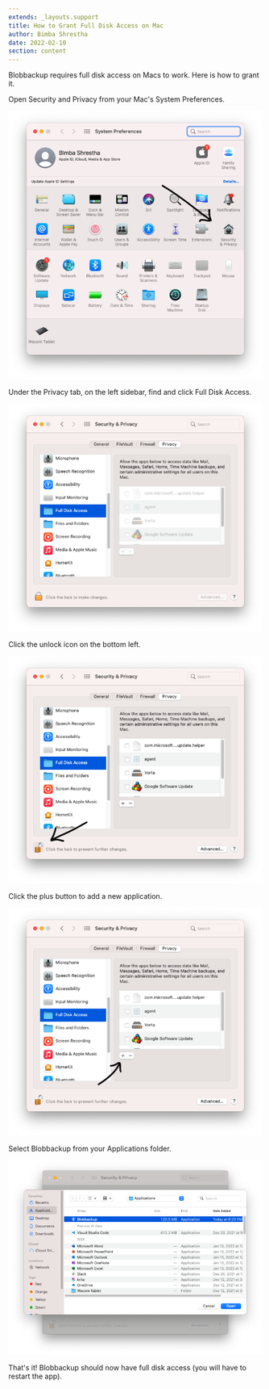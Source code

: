 ```yaml
---
extends: _layouts.support
title: How to Grant Full Disk Access on Mac
author: Bimba Shrestha
date: 2022-02-10
section: content
---
```


Blobbackup requires full disk access on Macs to work. Here is how to grant it.

Open Security and Privacy from your Mac's System Preferences.

![](/assets/images/mac-settings.png)

Under the Privacy tab, on the left sidebar, find and click Full Disk Access.

![](/assets/images/mac-full-disk.png)

Click the unlock icon on the bottom left.

![](/assets/images/mac-unlock.png)

Click the plus button to add a new application.

![](/assets/images/mac-plus.png)

Select Blobbackup from your Applications folder.

![](/assets/images/mac-add.png)

That's it! Blobbackup should now have full disk access (you will have to restart the app).